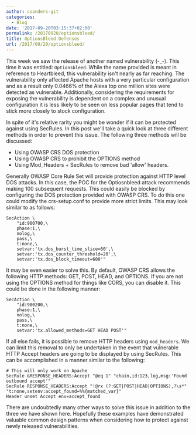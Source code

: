 ```yaml
---
author: csanders-git
categories:
  - Blog
date: '2017-09-20T03:15:37+02:00'
permalink: /20170920/optionsbleed/
title: OptionsBleed Defenses
url: /2017/09/20/optionsbleed/
---
```



This week we saw the release of another named vulnerability (-\_-). This time it was entitled: `Optionsbleed`. While the name provided is meant in reference to Heartbleed, this vulnerability isn't nearly as far reaching. The vulnerability only affected Apache hosts with a very particular configuration and as a result only 0.0466% of the Alexa top one million sites were detected as vulnerable. Additionally, considering the requirements for exposing the vulnerability is dependent on a complex and unusual configuration it is less likely to be seen on less popular pages that tend to stick more closely to stock configuration.

In spite of it's relative rarity you might be wonder if it can be protected against using SecRules. In this post we'll take a quick look at three different methods in order to prevent this issue. The following three methods will be discussed:

- Using OWASP CRS DOS protection
- Using OWASP CRS to prohibit the OPTIONS method
- Using Mod\_Headers + SecRules to remove bad 'allow' headers.

Generally OWASP Core Rule Set will provide protection against HTTP level DOS attacks. In this case, the POC for the Optiosnbleed attack recommends making 100 subsequent requests. This could easily be blocked by configuring the DOS protection provided with OWASP CRS. To do this one could modify the crs-setup.conf to provide more strict limits. This may look similar to as follows:

```
SecAction \
    "id:900700,\
    phase:1,\
    nolog,\
    pass,\
    t:none,\
    setvar:'tx.dos_burst_time_slice=60',\
    setvar:'tx.dos_counter_threshold=20',\
    setvar:'tx.dos_block_timeout=600'"
```

It may be even easier to solve this. By default, OWASP CRS allows the following HTTP methods: GET, POST, HEAD, and OPTIONS. If you are not using the OPTIONS method for things like CORS, you can disable it. This could be done in the following manner:

```
SecAction \
    "id:900200,\
    phase:1,\
    nolog,\
    pass,\
    t:none,\
    setvar:'tx.allowed_methods=GET HEAD POST'"
```

If all else fails, it is possible to remove HTTP headers using `mod_headers`. We can limit this removal to only be undertaken in the event that vulnerable HTTP Accept headers are going to be displayed by using SecRules. This can be accomplished in a manner similar to the following:

```apacheconf
# This will only work on Apache
SecRule &RESPONSE_HEADERS:Accept "@eq 1" "chain,id:123,log,msg:'Found outbound accept'"
SecRule RESPONSE_HEADERS:Accept "!@rx (?:GET|POST|HEAD|OPTIONS),?\s*" "t:none,setenv:accept_found=%%{matched_var}"
Header unset Accept env=accept_found
```

There are undoubtedly many other ways to solve this issue in addition to the three we have shown here. Hopefully these examples have demonstrated valuable common design patterns when considering how to protect against newly released vulnerabilities.
